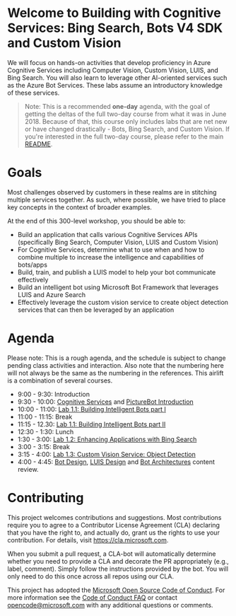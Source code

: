 # Welcome to Building with Cognitive Services: Bing Search, Bots V4 SDK and Custom Vision

We will focus on hands-on activities that develop proficiency in Azure Cognitive Services including Computer Vision, Custom Vision, LUIS, and Bing Search. You will also learn to leverage other AI-oriented services such as the Azure Bot Services. These labs assume an introductory knowledge of these services. 
 
> Note: This is a recommended **one-day** agenda, with the goal of getting the deltas of the full two-day course from what it was in June 2018. Because of that, this course only includes labs that are net new or have changed drastically - Bots, Bing Search, and Custom Vision. If you're interested in the full two-day course, please refer to the main [README](../README.md).

# Goals

Most challenges observed by customers in these realms are in stitching multiple services together. As such, where possible, we have tried to place key concepts in the context of broader examples. 

At the end of this 300-level workshop, you should be able to:

- Build an application that calls various Cognitive Services APIs (specifically Bing Search, Computer Vision, LUIS and Custom Vision)
- For Cognitive Services, determine what to use when and how to combine multiple to increase the intelligence and capabilities of bots/apps 
- Build, train, and publish a LUIS model to help your bot communicate effectively
- Build an intelligent bot using Microsoft Bot Framework that leverages LUIS and Azure Search
- Effectively leverage the custom vision service to create object detection services that can then be leveraged by an application

# Agenda

Please note: This is a rough agenda, and the schedule is subject to change pending class activities and interaction. Also note that the numbering here will not always be the same as the numbering in the references. This airlift is a combination of several courses.

- 9:00 - 9:30: Introduction
- 9:30 - 10:00: [Cognitive Services](https://github.com/Azure/LearnAI-DesigningandArchitectingIntelligentAgents/blob/master/05-cognitive_services/1_session.md) and [PictureBot Introduction](https://github.com/Azure/LearnAI-Bootcamp/blob/master/lab01.1-computer_vision/0_README.md)
- 10:00 - 11:00: [Lab 1.1: Building Intelligent Bots part I](https://github.com/Azure/LearnAI-Bootcamp/blob/master/lab02.2-building_bots/0_README.md)
- 11:00 - 11:15: Break
- 11:15 - 12.30: [Lab 1.1: Building Intelligent Bots part II](https://github.com/Azure/LearnAI-Bootcamp/blob/master/lab02.2-building_bots/0_README.md)
- 12:30 - 1:30: Lunch
- 1:30 - 3:00: [Lab 1.2: Enhancing Applications with Bing Search](https://github.com/Azure/LearnAI-Bootcamp/blob/master/lab02.3-bing_search/0_README.md)
- 3:00 - 3:15: Break
- 3:15 - 4:00: [Lab 1.3: Custom Vision Service: Object Detection](https://github.com/Azure/LearnAI-Bootcamp/blob/master/lab01.3_customvision02/0_README.md)
- 4:00 - 4:45: [Bot Design](https://github.com/Azure/LearnAI-DesigningandArchitectingIntelligentAgents/blob/master/02-bot_design/1_session.md), [LUIS Design](https://github.com/Azure/LearnAI-DesigningandArchitectingIntelligentAgents/blob/master/03-luis/1_session.md) and [Bot Architectures](https://github.com/Azure/LearnAI-DesigningandArchitectingIntelligentAgents/blob/master/04-architectures/1_session.md) content review.

# Contributing

This project welcomes contributions and suggestions.  Most contributions require you to agree to a
Contributor License Agreement (CLA) declaring that you have the right to, and actually do, grant us
the rights to use your contribution. For details, visit https://cla.microsoft.com.

When you submit a pull request, a CLA-bot will automatically determine whether you need to provide
a CLA and decorate the PR appropriately (e.g., label, comment). Simply follow the instructions
provided by the bot. You will only need to do this once across all repos using our CLA.

This project has adopted the [Microsoft Open Source Code of Conduct](https://opensource.microsoft.com/codeofconduct/).
For more information see the [Code of Conduct FAQ](https://opensource.microsoft.com/codeofconduct/faq/) or
contact [opencode@microsoft.com](mailto:opencode@microsoft.com) with any additional questions or comments.
